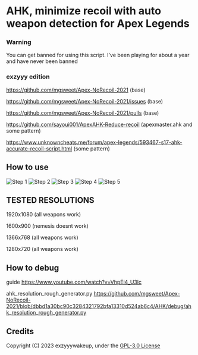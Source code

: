 # AHK, minimize recoil with auto weapon detection for Apex Legends


### Warning
You can get banned for using this script.  I've been playing for about a year and have never been banned

### exzyyy edition

https://github.com/mgsweet/Apex-NoRecoil-2021 (base)

https://github.com/mgsweet/Apex-NoRecoil-2021/issues (base)

https://github.com/mgsweet/Apex-NoRecoil-2021/pulls (base)

https://github.com/sayoui001/ApexAHK-Reduce-recoil (apexmaster.ahk and some pattern)

https://www.unknowncheats.me/forum/apex-legends/593467-s17-ahk-accurate-recoil-script.html (some pattern)

## How to use
![Step 1](https://github.com/exzyyywakeup/Apex-NoRecoil-2023/blob/main/install%20and%20delete%20this%20folder/Screenshot_1.png)
![Step 2](https://github.com/exzyyywakeup/Apex-NoRecoil-2023/blob/main/install%20and%20delete%20this%20folder/Screenshot_2.png)
![Step 3](https://github.com/exzyyywakeup/Apex-NoRecoil-2023/blob/main/install%20and%20delete%20this%20folder/Screenshot_3.png)
![Step 4](https://github.com/exzyyywakeup/Apex-NoRecoil-2023/blob/main/install%20and%20delete%20this%20folder/Screenshot_4.png)
![Step 5](https://github.com/exzyyywakeup/Apex-NoRecoil-2023/blob/main/install%20and%20delete%20this%20folder/Screenshot_5.png)

## TESTED RESOLUTIONS
1920x1080 (all weapons work)

1600x900 (nemesis doesnt work)

1366x768 (all weapons work)

1280x720 (all weapons work)

## How to debug
guide
https://www.youtube.com/watch?v=VhpEi4_U3lc

ahk_resolution_rough_generator.py
https://github.com/mgsweet/Apex-NoRecoil-2021/blob/dbbd1a30bc90c3284321792bfa13310d524ab6c4/AHK/debug/ahk_resolution_rough_generator.py

## Credits
Copyright (C) 2023 exzyyywakeup, under the [GPL-3.0 License](LICENSE)
